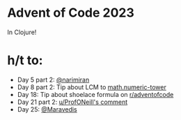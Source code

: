 # Advent of Code 2023

In Clojure!

# h/t to:

* Day 5 part 2: [@narimiran](https://github.com/narimiran/AdventOfCode2023/blob/main/clojure/day05.clj)
* Day 8 part 2: Tip about LCM to [math.numeric-tower](https://github.com/clojure/math.numeric-tower/blob/master/src/main/clojure/clojure/math/numeric_tower.clj)
* Day 18: Tip about shoelace formula on [r/adventofcode](https://www.reddit.com/r/adventofcode/)
* Day 21 part 2: [u/ProfONeill's comment](https://www.reddit.com/r/adventofcode/comments/18nevo3/comment/keays65/?utm_source=share&utm_medium=web2x&context=3)
* Day 25: [@Maravedis](https://github.com/Maravedis/advent_code/blob/master/src/advent_of_code/2023/25.clj)